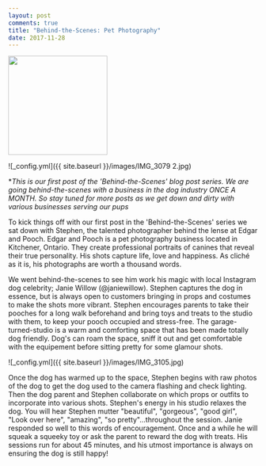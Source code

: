 ```yaml
---
layout: post
comments: true
title: "Behind-the-Scenes: Pet Photography"
date: 2017-11-28
---
```


<img src="IMG_3079 2.jpg" width="200" height="200" class="rotateimg180">

![_config.yml]({{ site.baseurl }}/images/IMG_3079 2.jpg)

*<i>This is our first post of the 'Behind-the-Scenes' blog post series. We are going behind-the-scenes with a business in the dog industry ONCE A MONTH. So stay tuned for more posts as we get down and dirty with various businesses serving our pups</i>

To kick things off with our first post in the 'Behind-the-Scenes' series we sat down with Stephen, the talented photographer
behind the lense at Edgar and Pooch. Edgar and Pooch is a pet photography business located in Kitchener, Ontario. They create
professional portraits of canines that reveal their true personality. His shots capture life, love and happiness. As cliché as
it is, his photographs are worth a thousand words. 

We went behind-the-scenes to see him work his magic with local Instagram dog celebrity; Janie Willow (@janiewillow). Stephen captures the dog in essence, but is always open to customers bringing in props and costumes to make the shots more vibrant. Stephen encourages parents to take their pooches for a long walk beforehand and bring toys and treats to the studio with them, to keep your pooch occupied and stress-free. The garage-turned-studio is a warm and comforting space that has been made totally dog friendly. Dog's can roam the space, sniff it out and get comfortable with the equipement before sitting pretty for some glamour shots. 

![_config.yml]({{ site.baseurl }}/images/IMG_3105.jpg)

Once the dog has warmed up to the space, Stephen begins with raw photos of the dog to get the dog used to the camera flashing and check lighting. Then the dog parent and Stephen collaborate on which props or outfits to incorporate into various shots. Stephen's energy in his studio relaxes the dog. You will hear Stephen mutter "beautiful", "gorgeous", "good girl", "Look over here", "amazing", "so pretty"...throughout the session. Janie responded so well to this words of encouragement. Once and a while he will squeak a squeeky toy or ask the parent to reward the dog with treats. His sessions run for about 45 minutes, and his utmost importance is always on ensuring the dog is still happy! 



